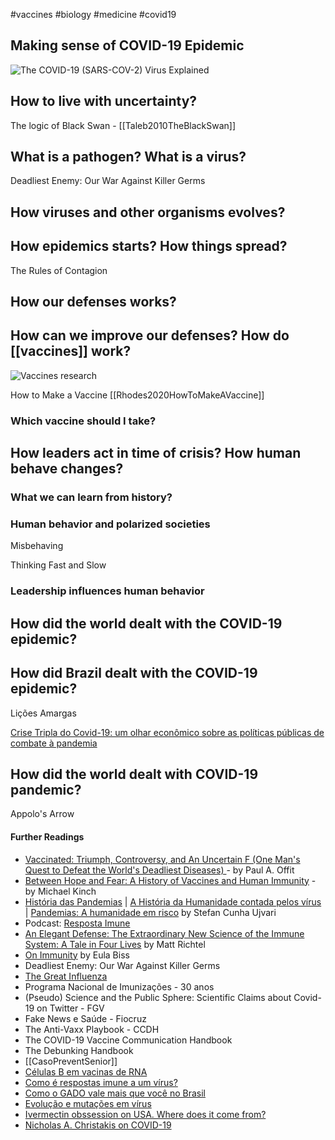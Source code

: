   #vaccines #biology #medicine #covid19

## Making sense of COVID-19 Epidemic

![[The COVID-19 (SARS-COV-2) Virus Explained](http://phdcomics.com/comics.php?f=2047)](http://phdcomics.com/covid/CoV2_01.jpg)


## How to live with uncertainty?

The logic of Black Swan - [[Taleb2010TheBlackSwan]]

## What is a pathogen? What is a virus?

Deadliest Enemy: Our War Against Killer Germs

## How viruses and other organisms evolves?

## How epidemics starts? How things spread?

The Rules of Contagion

## How our defenses works?

## How can we improve our defenses? How do [[vaccines]] work?

![[Vaccines research](https://xkcd.com/2515/)](https://imgs.xkcd.com/comics/vaccine_research_2x.png)

How to Make a Vaccine [[Rhodes2020HowToMakeAVaccine]]

### Which vaccine should I take?

## How leaders act in time of crisis? How human behave changes?

### What we can learn from history?

### Human behavior and polarized societies

Misbehaving

Thinking Fast and Slow

### Leadership influences human behavior

## How did the world dealt with the COVID-19 epidemic?

## How did Brazil dealt with the COVID-19 epidemic?

Lições Amargas

[Crise Tripla do Covid-19: um olhar econômico sobre as políticas públicas de combate à pandemia](http://thomasvconti.com.br/pubs/coronavirus/)

## How did the world dealt with COVID-19 pandemic?

Appolo's Arrow

#### Further Readings

- [Vaccinated: Triumph, Controversy, and An Uncertain F (One Man's Quest to Defeat the World's Deadliest Diseases) ](https://www.amazon.com.br/Vaccinated-Triumph-Controversy-Uncertain-English-ebook/dp/B000ROKXVA/ref=tmm_kin_swatch_0?_encoding=UTF8&qid=1631049217&sr=1-3)- by Paul A. Offit
- [Between Hope and Fear: A History of Vaccines and Human Immunity](https://www.amazon.com.br/Between-Hope-Fear-Vaccines-Immunity-ebook/dp/B077J7N2M4/) - by Michael Kinch
- [História das Pandemias](https://www.amazon.com.br/História-Epidemias-Stefan-Cunha-Ujvari/dp/6555410086/) | [A História da Humanidade contada pelos vírus](https://www.amazon.com.br/História-Humanidade-Contada-Pelo-Vírus/dp/8572444130/) | [Pandemias: A humanidade em risco](https://www.amazon.com.br/Pandemias-Humanidade-Risco-Stefan-Ujvari/dp/857244632X/) by Stefan Cunha Ujvari
- Podcast: [Resposta Imune](https://www1.folha.uol.com.br/podcasts/resposta-imune/)
- [An Elegant Defense: The Extraordinary New Science of the Immune System: A Tale in Four Lives](https://www.amazon.com.br/Elegant-Defense-Extraordinary-Science-English-ebook/dp/B07C66KJC1/) by Matt Richtel
- [On Immunity](https://www.amazon.com.br/Immunity-Inoculation-English-Eula-Biss-ebook/dp/B00KUY4D7W) by Eula Biss
- Deadliest Enemy: Our War Against Killer Germs
- [The Great Influenza](https://www.amazon.com.br/Great-Influenza-Deadliest-Plague-History/dp/0143036491/)
- Programa Nacional de Imunizações - 30 anos
- (Pseudo) Science and the Public Sphere: Scientific Claims about Covid-19 on Twitter - FGV
- Fake News e Saúde - Fiocruz
- The Anti-Vaxx Playbook - CCDH
- The COVID-19 Vaccine Communication Handbook
- The Debunking Handbook
- [[CasoPreventSenior]]
- [Células B em vacinas de RNA](https://twitter.com/mellziland/status/1430195679557734401)
- [Como é respostas imune a um vírus?](https://twitter.com/LaroccaRA/status/1428453296356855817)
- [Como o GADO vale mais que você no Brasil](https://www.youtube.com/watch?v=lyMPfJaX1fs)
- [Evolução e mutações em vírus](https://twitter.com/AndersonBrito_/status/1430627398165336067)
- [Ivermectin obssession on USA. Where does it come from?](https://twitter.com/oneunderscore__/status/1431040456364810242)
- [Nicholas A. Christakis on COVID-19](https://twitter.com/NAChristakis/status/1239204599959093250)